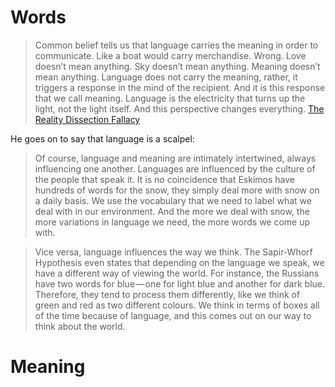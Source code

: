 # Words

>Common belief tells us that language carries the meaning in order to communicate. Like a boat would carry merchandise. Wrong. Love doesn’t mean anything. Sky doesn’t mean anything. Meaning doesn’t mean anything. Language does not carry the meaning, rather, it triggers a response in the mind of the recipient. And it is this response that we call meaning. Language is the electricity that turns up the light, not the light itself. And this perspective changes everything.
> [The Reality Dissection Fallacy](https://artplusmarketing.com/the-reality-dissection-fallacy-dd47670c57c8)

He goes on to say that language is a scalpel:
> Of course, language and meaning are intimately intertwined, always influencing one another. Languages are influenced by the culture of the people that speak it. It is no coincidence that Eskimos have hundreds of words for the snow, they simply deal more with snow on a daily basis. We use the vocabulary that we need to label what we deal with in our environment. And the more we deal with snow, the more variations in language we need, the more words we come up with.

> Vice versa, language influences the way we think. The Sapir-Whorf Hypothesis even states that depending on the language we speak, we have a different way of viewing the world. For instance, the Russians have two words for blue — one for light blue and another for dark blue. Therefore, they tend to process them differently, like we think of green and red as two different colours. We think in terms of boxes all of the time because of language, and this comes out on our way to think about the world.

# Meaning
